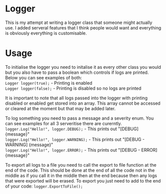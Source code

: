 # Logger  
  
This is my attempt at writing a logger class that someone might actually use. I added serveral features that I think people would want and everything is obviously
everything is customisable.  
  
# Usage  
  
To initialise the logger you need to initalise it as every other class you would but you also have to pass a boolean which controls if logs are printed. Below you can see examples of both:  
`Logger logger(true);` - Printing is enabled  
`Logger logger(false);` - Printing is disabled so no logs are printed  
  
It is important to note that all logs passed into the logger with printing disabled or enabled get stored into an array. This array cannot be accessed or cleared at the moment but that may be added later.  
  
To log something you need to pass a message and a severity enum. You can see examples for all 3 serveritise there are curerntly.  
`logger.Log("Hello!", logger.DEBUG);` - This prints out "[DEBUG] {message}"  
`logger.Log("Hello!", logger.WARNING);` - This prints out "[DEBUG - WARNING] {message}"  
`logger.Log("Hello!", logger.ERROR);` - This prints out "[DEBUG - ERROR] {message}"  

To export all logs to a file you need to call the export to file function at the end of the code. This should be done at the end of all the code not in the middle as if you call it in the middle then at the end because then any logs that were exported will be erased. To export you just need to add to the end of your code: `logger.ExportToFile();`
